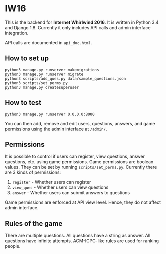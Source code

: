 # IW16

This is the backend for **Internet Whirlwind 2016**. It is written in Python 3.4 and Django 1.8. Currently it only includes API calls and admin interface integration.

API calls are documented in `api_doc.html`.

## How to set up

	python3 manage.py runserver makemigrations
	python3 manage.py runserver migrate
	python3 scripts/add_ques.py data/sample_questions.json
	python3 scripts/set_perms.py
	python3 manage.py createsuperuser

## How to test

	python3 manage.py runserver 0.0.0.0:8000

You can then add, remove and edit users, questions, answers, and game permissions using the admin interface at `/admin/`.

## Permissions

It is possible to control if users can register, view questions, answer questions, etc. using game permissions. Game permissions are boolean values. They can be set by running `scripts/set_perms.py`. Currently there are 3 kinds of permissions:

1. `register` - Whether users can register
2. `view_ques` - Whether users can view questions
3. `answer` - Whether users can submit answers to questions

Game permissions are enforced at API view level. Hence, they do not affect admin interface.

## Rules of the game

There are multiple questions. All questions have a string as answer. All questions have infinite attempts. ACM-ICPC-like rules are used for ranking people.

